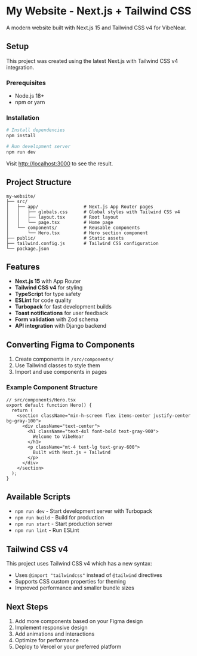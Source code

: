 # My Website - Next.js + Tailwind CSS

A modern website built with Next.js 15 and Tailwind CSS v4 for VibeNear.

## Setup

This project was created using the latest Next.js with Tailwind CSS v4 integration.

### Prerequisites

- Node.js 18+
- npm or yarn

### Installation

```bash
# Install dependencies
npm install

# Run development server
npm run dev
```

Visit [http://localhost:3000](http://localhost:3000) to see the result.

## Project Structure

```
my-website/
├── src/
│   ├── app/                 # Next.js App Router pages
│   │   ├── globals.css      # Global styles with Tailwind CSS v4
│   │   ├── layout.tsx       # Root layout
│   │   └── page.tsx         # Home page
│   └── components/          # Reusable components
│       └── Hero.tsx         # Hero section component
├── public/                  # Static assets
├── tailwind.config.js       # Tailwind CSS configuration
└── package.json
```

## Features

- **Next.js 15** with App Router
- **Tailwind CSS v4** for styling
- **TypeScript** for type safety
- **ESLint** for code quality
- **Turbopack** for fast development builds
- **Toast notifications** for user feedback
- **Form validation** with Zod schema
- **API integration** with Django backend

## Converting Figma to Components

1. Create components in `/src/components/`
2. Use Tailwind classes to style them
3. Import and use components in pages

### Example Component Structure

```tsx
// src/components/Hero.tsx
export default function Hero() {
  return (
    <section className="min-h-screen flex items-center justify-center bg-gray-100">
      <div className="text-center">
        <h1 className="text-4xl font-bold text-gray-900">
          Welcome to VibeNear
        </h1>
        <p className="mt-4 text-lg text-gray-600">
          Built with Next.js + Tailwind
        </p>
      </div>
    </section>
  );
}
```

## Available Scripts

- `npm run dev` - Start development server with Turbopack
- `npm run build` - Build for production
- `npm run start` - Start production server
- `npm run lint` - Run ESLint

## Tailwind CSS v4

This project uses Tailwind CSS v4 which has a new syntax:

- Uses `@import "tailwindcss"` instead of `@tailwind` directives
- Supports CSS custom properties for theming
- Improved performance and smaller bundle sizes

## Next Steps

1. Add more components based on your Figma design
2. Implement responsive design
3. Add animations and interactions
4. Optimize for performance
5. Deploy to Vercel or your preferred platform
